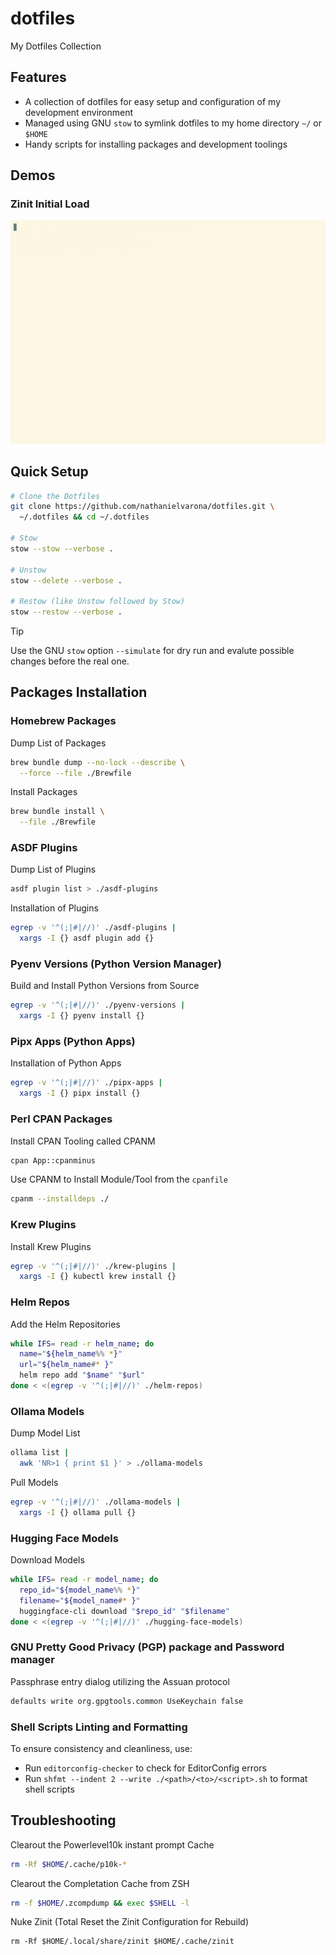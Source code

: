 # dotfiles

My Dotfiles Collection

## Features

* A collection of dotfiles for easy setup and configuration of my development environment
* Managed using GNU `stow` to symlink dotfiles to my home directory `~/` or `$HOME`
* Handy scripts for installing packages and development toolings

## Demos

### Zinit Initial Load

<picture>
  <source media="(prefers-color-scheme: dark)" srcset="./docs/imgs/zinit-dark.gif">
  <img alt="Pritunl Slack Slash Commands Screenshot" src="./docs/imgs/zinit-light.gif">
</picture>


## Quick Setup

```bash
# Clone the Dotfiles
git clone https://github.com/nathanielvarona/dotfiles.git \
  ~/.dotfiles && cd ~/.dotfiles

# Stow
stow --stow --verbose .

# Unstow
stow --delete --verbose .

# Restow (like Unstow followed by Stow)
stow --restow --verbose .
```

> [!TIP]
> Use the GNU `stow` option `--simulate` for dry run and evalute possible changes before the real one.

## Packages Installation

### Homebrew Packages

Dump List of Packages

```bash
brew bundle dump --no-lock --describe \
  --force --file ./Brewfile
```

Install Packages

```bash
brew bundle install \
  --file ./Brewfile
```

### ASDF Plugins

Dump List of Plugins

```bash
asdf plugin list > ./asdf-plugins
```

Installation of Plugins

```bash
egrep -v '^(;|#|//)' ./asdf-plugins | 
  xargs -I {} asdf plugin add {}
```

### Pyenv Versions (Python Version Manager)

Build and Install Python Versions from Source

```bash
egrep -v '^(;|#|//)' ./pyenv-versions |
  xargs -I {} pyenv install {}
```

### Pipx Apps (Python Apps)

Installation of Python Apps

```bash
egrep -v '^(;|#|//)' ./pipx-apps | 
  xargs -I {} pipx install {}
```

### Perl CPAN Packages

Install CPAN Tooling called CPANM

```bash
cpan App::cpanminus
```

Use CPANM to Install Module/Tool from the `cpanfile`

```bash
cpanm --installdeps ./
```

### Krew Plugins

Install Krew Plugins

```bash
egrep -v '^(;|#|//)' ./krew-plugins | 
  xargs -I {} kubectl krew install {}
```

### Helm Repos

Add the Helm Repositories

```bash
while IFS= read -r helm_name; do
  name="${helm_name%% *}"
  url="${helm_name#* }"
  helm repo add "$name" "$url"
done < <(egrep -v '^(;|#|//)' ./helm-repos)
```

### Ollama Models

Dump Model List

```bash
ollama list | 
  awk 'NR>1 { print $1 }' > ./ollama-models
```

Pull Models

```bash
egrep -v '^(;|#|//)' ./ollama-models |
  xargs -I {} ollama pull {}
```

### Hugging Face Models

Download Models

```bash
while IFS= read -r model_name; do
  repo_id="${model_name%% *}"
  filename="${model_name#* }"
  huggingface-cli download "$repo_id" "$filename"
done < <(egrep -v '^(;|#|//)' ./hugging-face-models)
```

### GNU Pretty Good Privacy (PGP) package and Password manager

Passphrase entry dialog utilizing the Assuan protocol

```bash
defaults write org.gpgtools.common UseKeychain false
```

### Shell Scripts Linting and Formatting

To ensure consistency and cleanliness, use:

* Run `editorconfig-checker` to check for EditorConfig errors
* Run `shfmt --indent 2 --write ./<path>/<to>/<script>.sh` to format shell scripts

## Troubleshooting

Clearout the Powerlevel10k instant prompt Cache

```bash
rm -Rf $HOME/.cache/p10k-*
```

Clearout the Completation Cache from ZSH

```bash
rm -f $HOME/.zcompdump && exec $SHELL -l
```

Nuke Zinit (Total Reset the Zinit Configuration for Rebuild)

```
rm -Rf $HOME/.local/share/zinit $HOME/.cache/zinit
```
